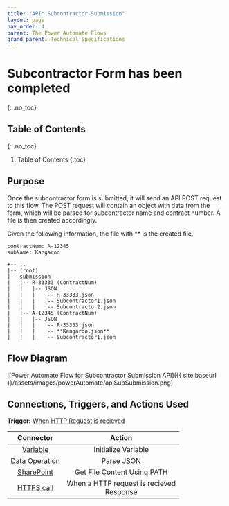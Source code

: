 ```yaml
---
title: "API: Subcontractor Submission"
layout: page
nav_order: 4
parent: The Power Automate Flows
grand_parent: Technical Specifications
---
```


# Subcontractor Form has been completed
{: .no_toc}

## Table of Contents
{: .no_toc}

1. Table of Contents
{:toc}

## Purpose
Once the subcontractor form is submitted, it will send an API POST request to this flow. The POST request will contain an object with data from the form, which will be parsed for subcontractor name and contract number. A file is then created accordingly.

Given the following information, the file with ** is the created file.

```
contractNum: A-12345
subName: Kangaroo

+-- ..
|-- (root)
|-- submission
|   |-- R-33333 (ContractNum)
|   |   |-- JSON
|   |   |   |-- R-33333.json
|   |   |   |-- Subcontractor1.json
|   |   |   |-- Subcontractor2.json
|   |-- A-12345 (ContractNum)
|   |   |-- JSON
|   |   |   |-- R-33333.json
|   |   |   |-- **Kangaroo.json**
|   |   |   |-- Subcontractor1.json
```

## Flow Diagram

![Power Automate Flow for Subcontractor Submission API]({{ site.baseurl }}/assets/images/powerAutomate/apiSubSubmission.png)

## Connections, Triggers, and Actions Used

**Trigger:** [When HTTP Request is recieved](https://learn.microsoft.com/en-us/azure/connectors/connectors-native-reqres)

|Connector|Action|
|:-:|:-:|
|[Variable](https://learn.microsoft.com/en-us/power-automate/desktop-flows/actions-reference/variables)|Initialize Variable <br> |
|[Data Operation](https://learn.microsoft.com/en-us/power-automate/data-operations) | Parse JSON|
|[SharePoint](https://learn.microsoft.com/en-us/connectors/sharepointonline/)| Get File Content Using PATH|
|[HTTPS call](https://learn.microsoft.com/en-us/azure/connectors/connectors-native-reqres)|When a HTTP request is recieved <br> Response|